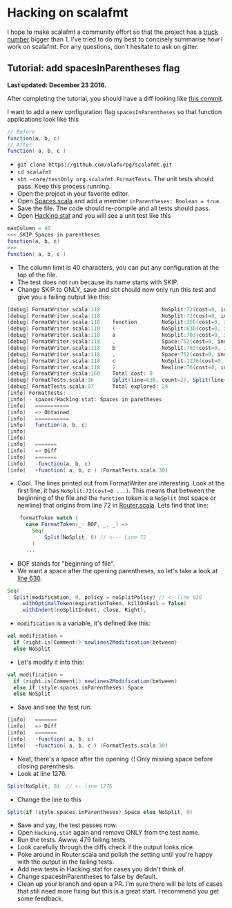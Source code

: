 # Hacking on scalafmt

I hope to make scalafmt a community effort so that the project has a
[truck number](https://en.wikipedia.org/wiki/Bus_factor) bigger than 1.
I've tried to do my best to concisely summarise how I work on scalafmt.
For any questions, don't hesitate to ask on gitter.

## Tutorial: add spacesInParentheses flag

**Last updated: December 23 2016.**

After completing the tutorial, you should have a diff looking like
[this commit](https://github.com/olafurpg/scalafmt/commit/d12acecfb374da6059be252e1703f274ea0eed74).

I want to add a new configuration flag `spacesInParentheses` so that function
applications look like this

```scala
// Before
function(a, b, c)
// After
function( a, b, c )
```
- `git clone https://github.com/olafurpg/scalafmt.git`
- `cd scalafmt`
- `sbt ~core/testOnly org.scalafmt.FormatTests`.
  The unit tests should pass. Keep this process running.
- Open the project in your favorite editor.
- Open [Spaces.scala](core/src/main/scala/org/scalafmt/config/Spaces.scala)
  and add a member `inParentheses: Boolean = true`.
- Save the file. The code should re-compile and all tests should pass.
- Open [Hacking.stat](core/src/test/resources/spaces/Hacking.stat) and you will
  see a unit test like this

```scala
maxColumn = 40
<<< SKIP Spaces in parentheses
function(a, b, c)
>>>
function( a, b, c )
```
- The column limit is 40 characters, you can put any configuration at the top of
  the file.
- The test does not run because its name starts with SKIP.
- Change SKIP to ONLY, save and sbt should now only run this test and give you
  a failing output like this:

```scala
[debug] FormatWriter.scala:118                    NoSplit:72(cost=0, indents=[], NoPolicy) 0 0
[debug] FormatWriter.scala:118                    NoSplit:72(cost=0, indents=[], NoPolicy) 0 8
[debug] FormatWriter.scala:118    function        NoSplit:356(cost=0, indents=[], NoPolicy) 0 9
[debug] FormatWriter.scala:118    (               NoSplit:630(cost=0, indents=[], P:612(D=false)) 0 10
[debug] FormatWriter.scala:118    a               NoSplit:703(cost=0, indents=[], NoPolicy) 0 11
[debug] FormatWriter.scala:118    ,               Space:752(cost=0, indents=[], NoPolicy) 0 13
[debug] FormatWriter.scala:118    b               NoSplit:703(cost=0, indents=[], NoPolicy) 0 14
[debug] FormatWriter.scala:118    ,               Space:752(cost=0, indents=[], NoPolicy) 0 16
[debug] FormatWriter.scala:118    c               NoSplit:1276(cost=0, indents=[], NoPolicy) 0 17
[debug] FormatWriter.scala:118    )               Newline:76(cost=0, indents=[], NoPolicy) 0 0
[debug] FormatWriter.scala:169    Total cost: 0
[debug] FormatTests.scala:96      Split(line=630, count=2), Split(line=647, count=2), Split(line=639, count=2)
[debug] FormatTests.scala:97      Total explored: 24
[info] FormatTests:
[info] - spaces/Hacking.stat: Spaces in paretheses                             | *** FAILED *** (275 milliseconds)
[info]   ===========
[info]   => Obtained
[info]   ===========
[info]   function(a, b, c)
[info]
[info]
[info]   =======
[info]   => Diff
[info]   =======
[info]   -function(a, b, c)
[info]   +function( a, b, c ) (FormatTests.scala:30)
```

- Cool. The lines printed out from FormatWriter are interesting.
  Look at the first line, it has `NoSplit:72(cost=0 ...)`.
  This means that between the beginning of the file and the `function` token is a 
  `NoSplit` (not space or newline) that origins from line 72 in
  [Router.scala](core/src/main/scala/org/scalafmt/internal/Router.scala#L72).
  Lets find that line:
  
```scala
    formatToken match {
      case FormatToken(_: BOF, _, _) =>
        Seq(
            Split(NoSplit, 0) // <--- Line 72
        )
      ...
```

- BOF stands for "beginning of file".
- We want a space after the opening parentheses, so let's take a look at
  [line 630](core/src/main/scala/org/scalafmt/internal/Router.scala#L630).

```scala
Seq(
  Split(modification, 0, policy = noSplitPolicy) // <- line 630
    .withOptimalToken(expirationToken, killOnFail = false)
    .withIndent(noSplitIndent, close, Right),
```
- `modification` is a variable, it's defined like this:

```scala
val modification =
  if (right.is[Comment]) newlines2Modification(between)
  else NoSplit
```

- Let's modify it into this:

```scala
val modification =
  if (right.is[Comment]) newlines2Modification(between)
  else if (style.spaces.inParentheses) Space
  else NoSplit
```

- Save and see the test run.

```scala
[info]   =======
[info]   => Diff
[info]   =======
[info]   -function( a, b, c)
[info]   +function( a, b, c ) (FormatTests.scala:30)
```

- Neat, there's a space after the opening `(`! Only missing space before closing parenthesis.
- Look at line 1276.

```scala
Split(NoSplit, 0)  // <- line 1276
```

- Change the line to this

```scala
Split(if (style.spaces.inParentheses) Space else NoSplit, 0)
```

- Save and yay, the test passes now.
- Open `Hacking.stat` again and remove ONLY from the test name.
- Run the tests. Awww, 479 failing tests.
- Look carefully through the diffs check if the output looks nice.
- Poke around in Router.scala and polish the setting until you're happy with the
  output in the failing tests.
- Add new tests in Hacking.stat for cases you didn't think of. 
- Change spacesInParentheses to false by default.
- Clean up your branch and open a PR. I'm sure there will be lots
  of cases that still need more fixing but this is a great start.
  I recommend you get some feedback.
  
